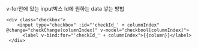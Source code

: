 v-for안에 있는 input박스 Id에 원하는 data 넣는 방법
```
<div class="checkbox">
    <input type="checkbox" :id="'checkId_' + columnIndex" @change="checkChange(columnIndex)" v-model="checkbool[columnIndex]">
      <label v-bind:for="'checkId_' + columnIndex">{{column}}</label>
 </div>
 ```
